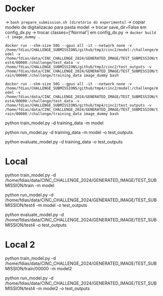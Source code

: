 
# Docker
-> `bash prepare_submission.sh [diretório do experimento]`
-> copiar modelo de digitalizacao para pasta model
-> trocar save_dir=False em config_dx.py
-> trocar classes=['Normal'] em config_dx.py
-> `docker build -t image_dummy .`

`docker run --shm-size 50G --gpus all -it --network none -v /home/fdias/CHALLENGE_SUBMISSIONS/github/tmp3/cinc2/model:/challenge/model -v /home/fdias/data/CINC_CHALLENGE_2024/GENERATED_IMAGE/TEST_SUBMISSION/test4/00000:/challenge/test_data -v /home/fdias/CHALLENGE_SUBMISSIONS/github/tmp3/cinc2/test_outputs -v /home/fdias/data/CINC_CHALLENGE_2024/GENERATED_IMAGE/TEST_SUBMISSION/train/00000:/challenge/training_data image_dummy bash`

`docker run --shm-size 50G --gpus all -it --network none -v /home/fdias/CHALLENGE_SUBMISSIONS/github/tmp4/cinc2/model:/challenge/model -v /home/fdias/data/CINC_CHALLENGE_2024/GENERATED_IMAGE/TEST_SUBMISSION/test4/00000:/challenge/test_data -v /home/fdias/CHALLENGE_SUBMISSIONS/github/tmp4/cinc2/test_outputs -v /home/fdias/data/CINC_CHALLENGE_2024/GENERATED_IMAGE/TEST_SUBMISSION/train/00000:/challenge/training_data image_dummy bash`

python train_model.py -d training_data -m model

python run_model.py -d training_data -m model -o test_outputs

python evaluate_model.py -d training_data -o test_outputs

# Local
python train_model.py -d /home/fdias/data/CINC_CHALLENGE_2024/GENERATED_IMAGE/TEST_SUBMISSION/train -m model

python run_model.py -d /home/fdias/data/CINC_CHALLENGE_2024/GENERATED_IMAGE/TEST_SUBMISSION/test4 -m model -o test_outputs

python evaluate_model.py -d /home/fdias/data/CINC_CHALLENGE_2024/GENERATED_IMAGE/TEST_SUBMISSION/test4 -o test_outputs


# Local 2
python train_model.py -d /home/fdias/data/CINC_CHALLENGE_2024/GENERATED_IMAGE/TEST_SUBMISSION/train/00000 -m model2

python run_model.py -d /home/fdias/data/CINC_CHALLENGE_2024/GENERATED_IMAGE/TEST_SUBMISSION/test4 -m model2 -o test_outputs
